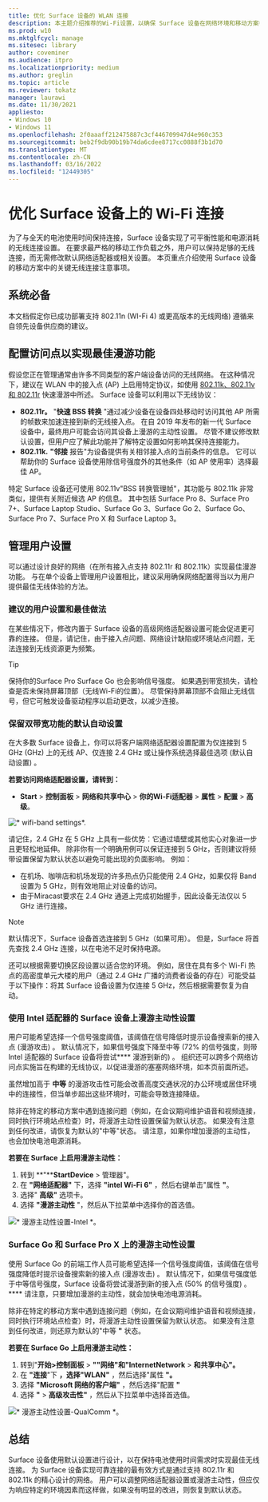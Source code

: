 ```yaml
---
title: 优化 Surface 设备的 WLAN 连接
description: 本主题介绍推荐的Wi-Fi设置，以确保 Surface 设备在网络环境和移动方案中保持连接状态。
ms.prod: w10
ms.mktglfcycl: manage
ms.sitesec: library
author: coveminer
ms.audience: itpro
ms.localizationpriority: medium
ms.author: greglin
ms.topic: article
ms.reviewer: tokatz
manager: laurawi
ms.date: 11/30/2021
appliesto:
- Windows 10
- Windows 11
ms.openlocfilehash: 2f0aaaff212475887c3cf446709947d4e960c353
ms.sourcegitcommit: beb2f9db90b19b74da6cdee8717cc0888f3b1d70
ms.translationtype: MT
ms.contentlocale: zh-CN
ms.lasthandoff: 03/16/2022
ms.locfileid: "12449305"
---
```

# <a name="optimize-wi-fi-connectivity-on-surface-devices"></a>优化 Surface 设备上的 Wi-Fi 连接

为了与全天的电池使用时间保持连接，Surface 设备实现了可平衡性能和电源消耗的无线连接设置。 在要求最严格的移动工作负载之外，用户可以保持足够的无线连接，而无需修改默认网络适配器或相关设置。 本页重点介绍使用 Surface 设备的移动方案中的关键无线连接注意事项。

## <a name="prerequisites"></a>系统必备

本文档假定你已成功部署支持 802.11n (WI-Fi 4) 或更高版本的无线网络) 遵循来自领先设备供应商的建议。

## <a name="configuring-access-points-for-optimal-roaming-capabilities"></a>配置访问点以实现最佳漫游功能

假设您正在管理通常由许多不同类型的客户端设备访问的无线网络。 在这种情况下，建议在 WLAN 中的接入点 (AP) 上启用特定协议，如使用 [802.11k、802.11v 和 802.11r](/windows-hardware/drivers/network/fast-roaming-with-802-11k--802-11v--and-802-11r) 快速漫游中所述。 Surface 设备可以利用以下无线协议：

- **802.11r。** "**快速 BSS 转换** "通过减少设备在设备四处移动时访问其他 AP 所需的帧数来加速连接到新的无线接入点。 在自 2019 年发布的新一代 Surface 设备中，最终用户可能会访问其设备上漫游的主动性设置。 尽管不建议修改默认设置，但用户应了解此功能并了解特定设置如何影响其保持连接能力。
- **802.11k.** **"邻接** 报告"为设备提供有关相邻接入点的当前条件的信息。 它可以帮助你的 Surface 设备使用除信号强度外的其他条件（如 AP 使用率）选择最佳 AP。

特定 Surface 设备还可使用 802.11v"BSS 转换管理帧"，其功能与 802.11k 非常类似，提供有关附近候选 AP 的信息。 其中包括 Surface Pro 8、Surface Pro 7+、Surface Laptop Studio、Surface Go 3、Surface Go 2、Surface Go、Surface Pro 7、Surface Pro X 和 Surface Laptop 3。

## <a name="managing-user-settings"></a>管理用户设置

可以通过设计良好的网络（在所有接入点支持 802.11r 和 802.11k）实现最佳漫游功能。 与在单个设备上管理用户设置相比，建议采用确保网络配置得当以为用户提供最佳无线体验的方法。

### <a name="recommended-user-settings-and-best-practices"></a>建议的用户设置和最佳做法

在某些情况下，修改内置于 Surface 设备的高级网络适配器设置可能会促进更可靠的连接。 但是，请记住，由于接入点问题、网络设计缺陷或环境站点问题，无法连接到无线资源更为频繁。

> [!TIP]
> 保持你的Surface Pro Surface Go 也会影响信号强度。 如果遇到带宽损失，请检查是否未保持屏幕顶部（无线Wi-Fi的位置）。 尽管保持屏幕顶部不会阻止无线信号，但它可触发设备驱动程序以启动更改，以减少连接。

### <a name="keep-default-auto-setting-for-dual-bandwidth-capability"></a>保留双带宽功能的默认自动设置

在大多数 Surface 设备上，你可以将客户端网络适配器设置配置为仅连接到 5 GHz (GHz) 上的无线 AP、仅连接 2.4 GHz 或让操作系统选择最佳选项 (默认自动设置) 。

**若要访问网络适配器设置，请转到：**

- **Start** > **控制面板** > **网络和共享中心** > **你的Wi-Fi适配器** > **属性** > **配置** > **高级**。

![* wifi-band settings*.](images/wifi-band.png) <br>

请记住，2.4 GHz 在 5 GHz 上具有一些优势：它通过墙壁或其他实心对象进一步且更轻松地延伸。 除非你有一个明确用例可以保证连接到 5 GHz，否则建议将频带设置保留为默认状态以避免可能出现的负面影响。 例如：

- 在机场、咖啡店和机场发现的许多热点仍只能使用 2.4 GHz，如果仅将 Band 设置为 5 GHz，则有效地阻止对设备的访问。
- 由于Miracast要求在 2.4 GHz 通道上完成初始握手，因此设备无法仅以 5 GHz 进行连接。

> [!NOTE]
> 默认情况下，Surface 设备首选连接到 5 GHz（如果可用）。 但是，Surface 将首先查找 2.4 GHz 连接，以在电池不足时保持电源。

还可以根据需要切换区段设置以适合您的环境。 例如，居住在具有多个 Wi-Fi 热点的高密度单元大楼的用户（通过 2.4 GHz 广播的消费者设备的存在）可能受益于以下操作：将其 Surface 设备设置为仅连接 5 GHz，然后根据需要恢复为自动。

### <a name="roaming-aggressiveness-settings-on-surface-devices-with-intel-adapters"></a>使用 Intel 适配器的 Surface 设备上漫游主动性设置

用户可能希望选择一个信号强度阈值，该阈值在信号降低时提示设备搜索新的接入点 (漫游攻击) 。 默认情况下，如果信号强度下降至中等 (72% 的信号强度，则带 Intel 适配器的 Surface 设备将尝试**** 漫游到新的) 。 组织还可以跨多个网络访问点实施旨在构建的无线协议，以促进漫游的塞塞网络环境，如本页前面所述。

虽然增加高于 **中等** 的漫游攻击性可能会改善高度交通状况的办公环境或居住环境中的连接性，但当单步超出这些环境时，可能会导致连接降级。

除非在特定的移动方案中遇到连接问题（例如，在会议期间维护语音和视频连接，同时执行环境站点检查）时，将漫游主动性设置保留为默认状态。 如果没有注意到任何改进，请恢复为默认的"中等"状态。 请注意，如果你增加漫游的主动性，也会加快电池电源消耗。

**若要在 Surface 上启用漫游主动性：**

1. 转到 **"****StartDevice** >  管理器"。
2. 在 **"网络适配器"** 下，选择 **"intel Wi-Fi 6"** ，然后右键单击"属性 **"**。
3. 选择" **高级"** 选项卡。
4. 选择 **"漫游主动性** "，然后从下拉菜单中选择你的首选值。

![* 漫游主动性设置-Intel *。](images/wifi-roaming-int.png) <br>

### <a name="roaming-aggressiveness-settings-on-surface-go-and-surface-pro-x"></a>Surface Go 和 Surface Pro X 上的漫游主动性设置

使用 Surface Go 的前端工作人员可能希望选择一个信号强度阈值，该阈值在信号强度降低时提示设备搜索新的接入点 (漫游攻击) 。 默认情况下，如果信号强度低于中等信号强度，Surface 设备将尝试漫游到新的接入点 (50% 的信号强度) 。**** 请注意，只要增加漫游的主动性，就会加快电池电源消耗。

除非在特定的移动方案中遇到连接问题（例如，在会议期间维护语音和视频连接，同时执行环境站点检查）时，将漫游主动性设置保留为默认状态。 如果没有注意到任何改进，则还原为默认的"中等 **"** 状态。

**若要在 Surface Go 上启用漫游主动性：**

1. 转到"**开始>控制面板** > **""网络"和"InternetNetwork** >  **和共享中心"。**
2. 在 **"连接**"下 **，选择"WLAN"** ，然后选择"属性 **"。**
3. 选择 **"Microsoft 网络的客户端"** ，然后选择"配置 **"**
4. 选择 **"** > **高级攻击性"** ，然后从下拉菜单中选择首选值。

![* 漫游主动性设置-QualComm *。](images/wifi-roaming.png) <br>

## <a name="conclusion"></a>总结

Surface 设备使用默认设置进行设计，以在保持电池使用时间需求时实现最佳无线连接。 为 Surface 设备实现可靠连接的最有效方式是通过支持 802.11r 和 802.11k 的精心设计的网络。 用户可以调整网络适配器设置或漫游主动性，但应仅为响应特定的环境因素而这样做，如果没有明显的改进，则恢复到默认状态。
